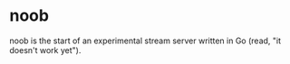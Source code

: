 # noob
noob is the start of an experimental stream server written in Go (read, "it doesn't work yet").
